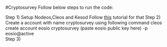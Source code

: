 #Cryptosurvey
Follow below steps to run the code:

Step 1) Setup Nodeos,Cleos and Kesod
        Follow [this](https://developers.eos.io/welcome/latest/getting-started-guide/local-development-environment/index) tutorial for that
Step 2) Create a account with name cryptosurvey using following command
        cleos create account eosio cryptosurvey   (paste eosio public key here)  -p eosio@active   
Step 3) 
        

